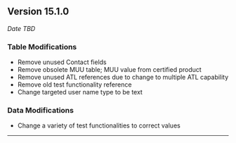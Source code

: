 
## Version 15.1.0
_Date TBD_

### Table Modifications
* Remove unused Contact fields
* Remove obsolete MUU table; MUU value from certified product
* Remove unused ATL references due to change to multiple ATL capability
* Remove old test functionality reference
* Change targeted user name type to be text

### Data Modifications
* Change a variety of test functionalities to correct values

---
